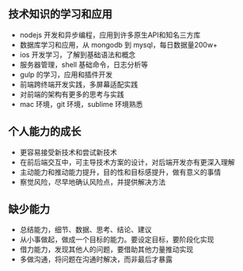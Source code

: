 ## 技术知识的学习和应用

- nodejs 开发和异步编程，应用到许多原生API和知名三方库
- 数据库学习和应用，从 mongodb 到 mysql，每日数据量200w+
- ios 开发学习，了解到基础语法和概念
- 服务器管理，shell 基础命令，日志分析等
- gulp 的学习，应用和插件开发 
- 前端跨终端开发实践，多屏幕适配实践
- 对前端的架构有更多的思考与实践
- mac 环境，git 环境，sublime 环境熟悉

## 个人能力的成长

- 更容易接受新技术和尝试新技术
- 在前后端交互中，可主导技术方案的设计，对后端开发亦有更深入理解
- 主动能力和推动能力提升，目的性和目标感提升，做有意义的事情 
- 察觉风险，尽早地确认风险点，并提供解决方法

## 缺少能力

- 总结能力，细节、数据、思考、结论、建议
- 从小事做起，做成一个目标的能力。要设定目标，要阶段化实现
- 借力能力，发现其他人的问题，要借助其他力量推动实现
- 多做沟通，将问题在沟通时解决，而非最后才暴露